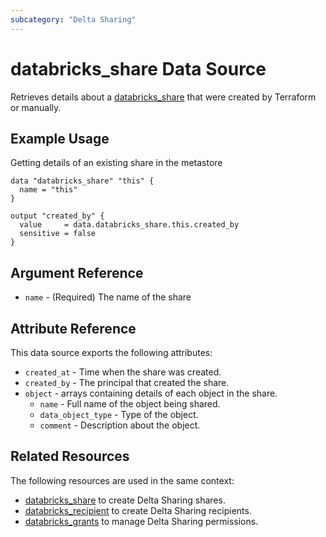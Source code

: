 ```yaml
---
subcategory: "Delta Sharing"
---
```

# databricks_share Data Source

Retrieves details about a [databricks_share](../resources/share.md) that were created by Terraform or manually.

## Example Usage

Getting details of an existing share in the metastore

```hcl
data "databricks_share" "this" {
  name = "this"
}

output "created_by" {
  value     = data.databricks_share.this.created_by
  sensitive = false
}
```

## Argument Reference

* `name` - (Required) The name of the share

## Attribute Reference

This data source exports the following attributes:

* `created_at` - Time when the share was created.
* `created_by` - The principal that created the share.
* `object` - arrays containing details of each object in the share.
  * `name` - Full name of the object being shared.
  * `data_object_type` - Type of the object.
  * `comment` -  Description about the object.

## Related Resources

The following resources are used in the same context:

* [databricks_share](../resources/share.md) to create Delta Sharing shares.
* [databricks_recipient](../resources/recipient.md) to create Delta Sharing recipients.
* [databricks_grants](../resources/grants.md) to manage Delta Sharing permissions.
